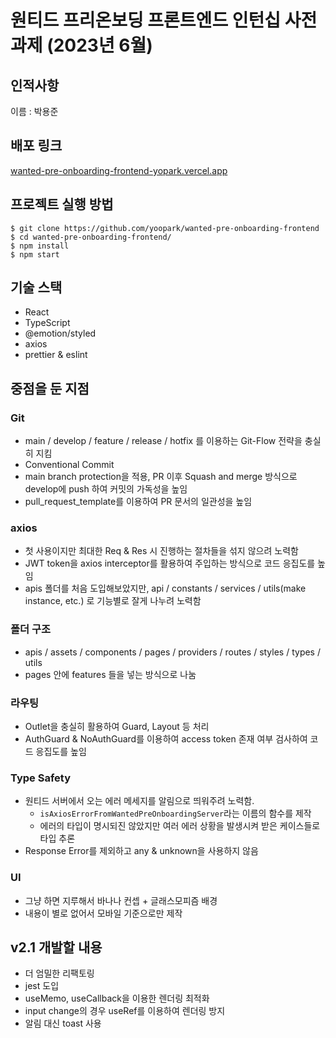 # 원티드 프리온보딩 프론트엔드 인턴십 사전과제 (2023년 6월)

## 인적사항

이름 : 박용준

## 배포 링크

[wanted-pre-onboarding-frontend-yopark.vercel.app](https://wanted-pre-onboarding-frontend-yopark.vercel.app/)

## 프로젝트 실행 방법

```shell
$ git clone https://github.com/yoopark/wanted-pre-onboarding-frontend
$ cd wanted-pre-onboarding-frontend/
$ npm install
$ npm start
```

## 기술 스택

- React
- TypeScript
- @emotion/styled
- axios
- prettier & eslint

## 중점을 둔 지점

### Git

- main / develop / feature / release / hotfix 를 이용하는 Git-Flow 전략을 충실히 지킴
- Conventional Commit
- main branch protection을 적용, PR 이후 Squash and merge 방식으로 develop에 push 하여 커밋의 가독성을 높임
- pull_request_template를 이용하여 PR 문서의 일관성을 높임

### axios

- 첫 사용이지만 최대한 Req & Res 시 진행하는 절차들을 섞지 않으려 노력함
- JWT token을 axios interceptor를 활용하여 주입하는 방식으로 코드 응집도를 높임
- apis 폴더를 처음 도입해보았지만, api / constants / services / utils(make instance, etc.) 로 기능별로 잘게 나누려 노력함

### 폴더 구조

- apis / assets / components / pages / providers / routes / styles / types / utils
- pages 안에 features 들을 넣는 방식으로 나눔

### 라우팅

- Outlet을 충실히 활용하여 Guard, Layout 등 처리
- AuthGuard & NoAuthGuard를 이용하여 access token 존재 여부 검사하여 코드 응집도를 높임

### Type Safety

- 원티드 서버에서 오는 에러 메세지를 알림으로 띄워주려 노력함.
  - `isAxiosErrorFromWantedPreOnboardingServer`라는 이름의 함수를 제작
  - 에러의 타입이 명시되진 않았지만 여러 에러 상황을 발생시켜 받은 케이스들로 타입 추론
- Response Error를 제외하고 any & unknown을 사용하지 않음

### UI

- 그냥 하면 지루해서 바나나 컨셉 + 글래스모피즘 배경
- 내용이 별로 없어서 모바일 기준으로만 제작

## v2.1 개발할 내용

- 더 엄밀한 리팩토링
- jest 도입
- useMemo, useCallback을 이용한 렌더링 최적화
- input change의 경우 useRef를 이용하여 렌더링 방지
- 알림 대신 toast 사용

